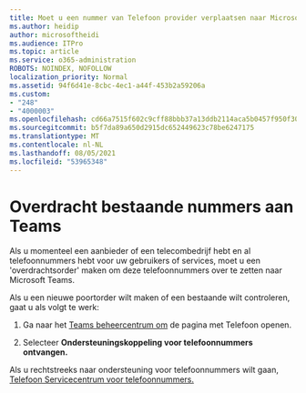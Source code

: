 ```yaml
---
title: Moet u een nummer van Telefoon provider verplaatsen naar Microsoft?
ms.author: heidip
author: microsoftheidi
ms.audience: ITPro
ms.topic: article
ms.service: o365-administration
ROBOTS: NOINDEX, NOFOLLOW
localization_priority: Normal
ms.assetid: 94f6d41e-8cbc-4ec1-a44f-453b2a59206a
ms.custom:
- "248"
- "4000003"
ms.openlocfilehash: cd66a7515f602c9cff88bbb37a13ddb2114aca5b0457f950f3001e51869f59bb
ms.sourcegitcommit: b5f7da89a650d2915dc652449623c78be6247175
ms.translationtype: MT
ms.contentlocale: nl-NL
ms.lasthandoff: 08/05/2021
ms.locfileid: "53965348"
---
```

# <a name="port-existing-numbers-to-teams"></a>Overdracht bestaande nummers aan Teams

Als u momenteel een aanbieder of een telecombedrijf hebt en al telefoonnummers hebt voor uw gebruikers of services, moet u een 'overdrachtsorder' maken om deze telefoonnummers over te zetten naar Microsoft Teams.  

Als u een nieuwe poortorder wilt maken of een bestaande wilt controleren, gaat u als volgt te werk: 

1. Ga naar het [Teams beheercentrum om](https://admin.teams.microsoft.com/phone-numbers) de pagina met Telefoon openen. 

1. Selecteer **Ondersteuningskoppeling voor telefoonnummers ontvangen.** 

Als u rechtstreeks naar ondersteuning voor telefoonnummers wilt gaan, [Telefoon Servicecentrum voor telefoonnummers.](https://pstnsd.powerappsportals.com/)  